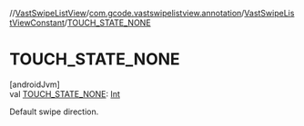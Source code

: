 //[VastSwipeListView](../../../index.md)/[com.gcode.vastswipelistview.annotation](../index.md)/[VastSwipeListViewConstant](index.md)/[TOUCH_STATE_NONE](-t-o-u-c-h_-s-t-a-t-e_-n-o-n-e.md)

# TOUCH_STATE_NONE

[androidJvm]\
val [TOUCH_STATE_NONE](-t-o-u-c-h_-s-t-a-t-e_-n-o-n-e.md): [Int](https://kotlinlang.org/api/latest/jvm/stdlib/kotlin/-int/index.html)

Default swipe direction.
